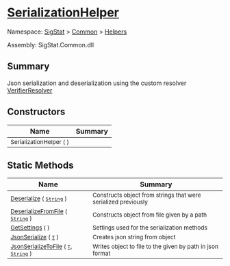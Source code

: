 # [SerializationHelper](./SerializationHelper.md)

Namespace: [SigStat]() > [Common](./../README.md) > [Helpers](./README.md)

Assembly: SigStat.Common.dll

## Summary
Json serialization and deserialization using the custom resolver  [VerifierResolver](https://github.com/hargitomi97/sigstat/blob/master/docs/md/SigStat/Common/Helpers/Serialization/VerifierResolver.md)

## Constructors

| Name | Summary | 
| --- | --- | 
| <sub>SerializationHelper (  )</sub><div style="pointer-events:none; cursor:default; width=500px;"></div>| <sub></sub>| <br>


## Static Methods

| Name | Summary | 
| --- | --- | 
| <sub>[Deserialize](./Methods/SerializationHelper-100664071.md) ( [`String`](https://docs.microsoft.com/en-us/dotnet/api/System.String) )</sub><div style="pointer-events:none; cursor:default; width=500px;"></div>| <sub>Constructs object from strings that were serialized previously</sub>| <br>
| <sub>[DeserializeFromFile](./Methods/SerializationHelper-100664072.md) ( [`String`](https://docs.microsoft.com/en-us/dotnet/api/System.String) )</sub><div style="pointer-events:none; cursor:default; width=500px;"></div>| <sub>Constructs object from file given by a path</sub>| <br>
| <sub>[GetSettings](./Methods/SerializationHelper-100664070.md) (  )</sub><div style="pointer-events:none; cursor:default; width=500px;"></div>| <sub>Settings used for the serialization methods</sub>| <br>
| <sub>[JsonSerialize](./Methods/SerializationHelper-100664074.md) ( [`T`](./SerializationHelper.md) )</sub><div style="pointer-events:none; cursor:default; width=500px;"></div>| <sub>Creates json string from object</sub>| <br>
| <sub>[JsonSerializeToFile](./Methods/SerializationHelper-100664073.md) ( [`T`](./SerializationHelper.md), [`String`](https://docs.microsoft.com/en-us/dotnet/api/System.String) )</sub><div style="pointer-events:none; cursor:default; width=500px;"></div>| <sub>Writes object to file to the given by path in json format</sub>| <br>


